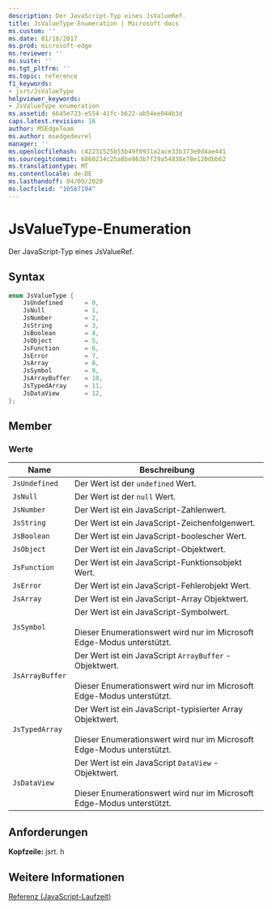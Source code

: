 ```yaml
---
description: Der JavaScript-Typ eines JsValueRef.
title: JsValueType-Enumeration | Microsoft docs
ms.custom: ''
ms.date: 01/18/2017
ms.prod: microsoft-edge
ms.reviewer: ''
ms.suite: ''
ms.tgt_pltfrm: ''
ms.topic: reference
f1_keywords:
- jsrt/JsValueType
helpviewer_keywords:
- JsValueType enumeration
ms.assetid: 6645e723-e554-41fc-b622-ab54ee044b3d
caps.latest.revision: 16
author: MSEdgeTeam
ms.author: msedgedevrel
manager: ''
ms.openlocfilehash: c42231525b55b49f0931a2ace33b373e0d4ae441
ms.sourcegitcommit: 6860234c25a8be863b7f29a54838e78e120dbb62
ms.translationtype: MT
ms.contentlocale: de-DE
ms.lasthandoff: 04/09/2020
ms.locfileid: "10567194"
---
```

# JsValueType-Enumeration
Der JavaScript-Typ eines JsValueRef.  
  
## Syntax  
  
```cpp  
enum JsValueType {  
    JsUndefined      = 0,  
    JsNull           = 1,  
    JsNumber         = 2,  
    JsString         = 3,  
    JsBoolean        = 4,  
    JsObject         = 5,  
    JsFunction       = 6,  
    JsError          = 7,  
    JsArray          = 8,  
    JsSymbol         = 9,  
    JsArrayBuffer    = 10,  
    JsTypedArray     = 11,  
    JsDataView       = 12,  
};  
```  
  
## Member  
  
### Werte  
  
|Name|Beschreibung|  
|----------|-----------------|  
|`JsUndefined`|Der Wert ist der `undefined` Wert.|  
|`JsNull`|Der Wert ist der `null` Wert.|  
|`JsNumber`|Der Wert ist ein JavaScript-Zahlenwert.|  
|`JsString`|Der Wert ist ein JavaScript-Zeichenfolgenwert.|  
|`JsBoolean`|Der Wert ist ein JavaScript-boolescher Wert.|  
|`JsObject`|Der Wert ist ein JavaScript-Objektwert.|  
|`JsFunction`|Der Wert ist ein JavaScript-Funktionsobjekt Wert.|  
|`JsError`|Der Wert ist ein JavaScript-Fehlerobjekt Wert.|  
|`JsArray`|Der Wert ist ein JavaScript-Array Objektwert.|  
|`JsSymbol`|Der Wert ist ein JavaScript-Symbolwert.<br /><br /> Dieser Enumerationswert wird nur im Microsoft Edge-Modus unterstützt.|  
|`JsArrayBuffer`|Der Wert ist ein JavaScript `ArrayBuffer` -Objektwert.<br /><br /> Dieser Enumerationswert wird nur im Microsoft Edge-Modus unterstützt.|  
|`JsTypedArray`|Der Wert ist ein JavaScript-typisierter Array Objektwert.<br /><br /> Dieser Enumerationswert wird nur im Microsoft Edge-Modus unterstützt.|  
|`JsDataView`|Der Wert ist ein JavaScript `DataView` -Objektwert.<br /><br /> Dieser Enumerationswert wird nur im Microsoft Edge-Modus unterstützt.|  
  
## Anforderungen  
 **Kopfzeile:** jsrt. h  
  
## Weitere Informationen  
 [Referenz (JavaScript-Laufzeit)](../chakra-hosting/reference-javascript-runtime.md)
